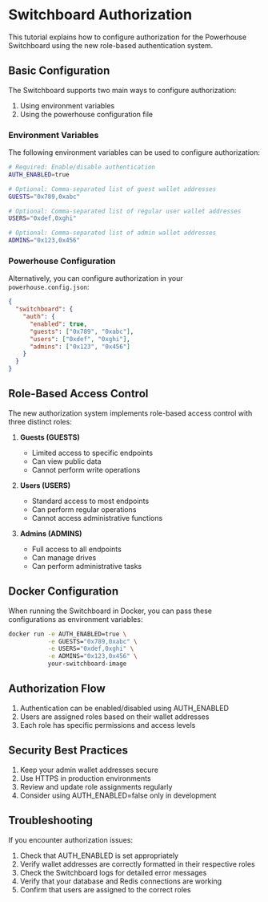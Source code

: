 # Switchboard Authorization

This tutorial explains how to configure authorization for the Powerhouse Switchboard using the new role-based authentication system.

## Basic Configuration

The Switchboard supports two main ways to configure authorization:

1. Using environment variables
2. Using the powerhouse configuration file

### Environment Variables

The following environment variables can be used to configure authorization:

```bash
# Required: Enable/disable authentication
AUTH_ENABLED=true

# Optional: Comma-separated list of guest wallet addresses
GUESTS="0x789,0xabc"

# Optional: Comma-separated list of regular user wallet addresses
USERS="0xdef,0xghi"

# Optional: Comma-separated list of admin wallet addresses
ADMINS="0x123,0x456"
```

### Powerhouse Configuration

Alternatively, you can configure authorization in your `powerhouse.config.json`:

```json
{
  "switchboard": {
    "auth": {
      "enabled": true,
      "guests": ["0x789", "0xabc"],
      "users": ["0xdef", "0xghi"],
      "admins": ["0x123", "0x456"]
    }
  }
}
```

## Role-Based Access Control

The new authorization system implements role-based access control with three distinct roles:

1. **Guests (GUESTS)**
   - Limited access to specific endpoints
   - Can view public data
   - Cannot perform write operations

2. **Users (USERS)**
   - Standard access to most endpoints
   - Can perform regular operations
   - Cannot access administrative functions

3. **Admins (ADMINS)**
   - Full access to all endpoints
   - Can manage drives
   - Can perform administrative tasks

## Docker Configuration

When running the Switchboard in Docker, you can pass these configurations as environment variables:

```bash
docker run -e AUTH_ENABLED=true \
           -e GUESTS="0x789,0xabc" \
           -e USERS="0xdef,0xghi" \
           -e ADMINS="0x123,0x456" \
           your-switchboard-image
```

## Authorization Flow

1. Authentication can be enabled/disabled using AUTH_ENABLED
2. Users are assigned roles based on their wallet addresses
3. Each role has specific permissions and access levels

## Security Best Practices

1. Keep your admin wallet addresses secure
2. Use HTTPS in production environments
3. Review and update role assignments regularly
4. Consider using AUTH_ENABLED=false only in development


## Troubleshooting

If you encounter authorization issues:

1. Check that AUTH_ENABLED is set appropriately
2. Verify wallet addresses are correctly formatted in their respective roles
3. Check the Switchboard logs for detailed error messages
4. Verify that your database and Redis connections are working
5. Confirm that users are assigned to the correct roles
